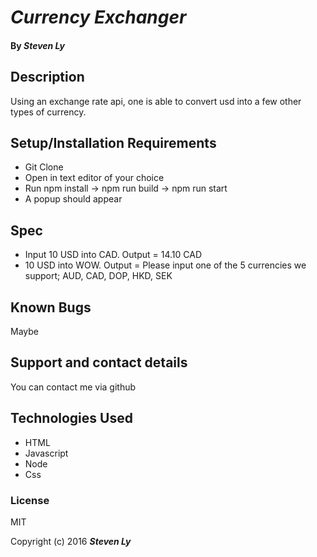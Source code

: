 # _Currency Exchanger_


#### By _**Steven Ly**_

## Description
Using an exchange rate api, one is able to convert usd into a few other types of currency.

## Setup/Installation Requirements

* Git Clone
* Open in text editor of your choice
* Run npm install -> npm run build -> npm run start
* A popup should appear 

## Spec
* Input 10 USD into CAD. Output = 14.10 CAD
* 10 USD into WOW. Output = Please input one of the 5 currencies we support; AUD, CAD, DOP, HKD, SEK


## Known Bugs
Maybe

## Support and contact details
You can contact me via github

## Technologies Used
* HTML
* Javascript
* Node
* Css


### License
MIT

Copyright (c) 2016 **_Steven Ly_**
